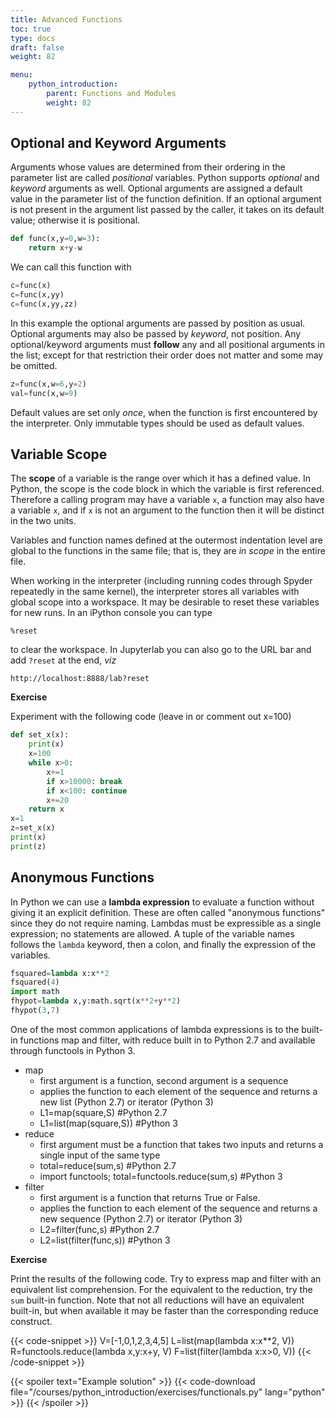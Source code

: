 ```yaml
---
title: Advanced Functions
toc: true
type: docs
draft: false
weight: 82

menu:
    python_introduction:
        parent: Functions and Modules
        weight: 82
---
```


## Optional and Keyword Arguments

Arguments whose values are determined from their ordering in the parameter list are called _positional_ variables.  Python supports _optional_ and _keyword_ arguments as well.  Optional arguments are assigned a default value in the parameter list of the function definition.  If an optional argument is not present in the argument list passed by the caller, it takes on its default value; otherwise it is positional.

```python
def func(x,y=0,w=3):
    return x+y-w
```

We can call this function with

```python
c=func(x)
c=func(x,yy)
c=func(x,yy,zz)
```

In this example the optional arguments are passed by position as usual.  Optional arguments may also be passed by _keyword_, not position.  Any optional/keyword arguments must __follow__ any and all positional arguments in the list; except for that restriction their order does not matter and some may be omitted.

```python
z=func(x,w=6,y=2)
val=func(x,w=9)
```

Default values are set only _once_, when the function is first encountered by the interpreter.  Only immutable types should be used as default values.

## Variable Scope

The __scope__ of a variable is the range over which it has a defined value.  In Python, the scope is the code block in which the variable is first referenced.  Therefore a calling program may have a variable `x`, a function may also have a variable `x`, and if `x` is not an argument to the function then it will be distinct in the two units.

Variables and function names defined at the outermost indentation level are global to the functions in the same file; that is, they are _in scope_ in the entire file.

When working in the interpreter (including running codes through Spyder repeatedly in the same kernel), the interpreter stores all variables with global scope into a workspace.  It may be desirable to reset these variables for new runs.  In an iPython console you can type

```
%reset
```

to clear the workspace.  In Jupyterlab you can also go to the URL bar and add `?reset` at the end, _viz_

```
http://localhost:8888/lab?reset
```

**Exercise**

Experiment with the following code (leave in or comment out x=100)

```python
def set_x(x):
    print(x)
    x=100
    while x>0:
        x+=1
        if x>10000: break
        if x<100: continue
        x+=20
    return x
x=1
z=set_x(x)
print(x)
print(z)
```

## Anonymous Functions

In Python we can use a __lambda expression__ to evaluate a function without giving it an explicit definition.  These are often called "anonymous functions" since they do not require naming.  Lambdas must be expressible as a single expression; no statements are allowed.  A tuple of the variable names follows the `lambda` keyword, then a colon, and finally the expression of the variables.

```python
fsquared=lambda x:x**2
fsquared(4)
import math
fhypot=lambda x,y:math.sqrt(x**2+y**2)
fhypot(3,7)
```

One of the most common applications of lambda expressions is to the built-in functions map and filter, with reduce built in to Python 2.7 and available through functools in Python 3.

* map 
  * first argument is a function, second argument is a sequence
  * applies the function to each element of the sequence and returns a new list (Python 2.7) or iterator (Python 3)
  * L1=map(square,S)          #Python 2.7
  * L1=list(map(square,S))    #Python 3
* reduce 
  * first argument must be a function that takes two inputs and returns a single input of the same type
  * total=reduce(sum,s)   #Python 2.7
  * import functools; total=functools.reduce(sum,s) #Python 3
* filter
  * first argument is a function that returns True or False.  
  * applies the function to each element of the sequence and returns a new sequence (Python 2.7) or iterator (Python 3)
  * L2=filter(func,s)  #Python 2.7
  * L2=list(filter(func,s)) #Python 3

**Exercise**

Print the results of the following code.  Try to express map and filter with an equivalent list comprehension.  For the equivalent to the reduction, try the `sum` built-in function.  Note that not all reductions will have an equivalent built-in, but when available it may be faster than the corresponding reduce construct.

{{< code-snippet >}}
V=[-1,0,1,2,3,4,5]
L=list(map(lambda x:x**2, V))
R=functools.reduce(lambda x,y:x+y, V)
F=list(filter(lambda x:x>0, V))
{{< /code-snippet >}}

{{< spoiler text="Example solution" >}}
{{< code-download file="/courses/python_introduction/exercises/functionals.py" lang="python" >}}
{{< /spoiler >}}

